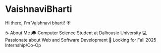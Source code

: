 # VaishnaviBharti
Hi there, I'm Vaishnavi bharti! ☀

☕️ About Me
🎓 Computer Science Student at Dalhousie University
💻 Passionate about Web and Software Development
🚀 Looking for Fall 2025 Internship/Co-Op

